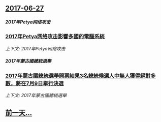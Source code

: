 ## [2017-06-27](/zh/news/2017/06/27/index.md)

##### 2017年Petya网络攻击
### [2017年Petya网络攻击影響多國的電腦系統 ](/zh/news/2017/06/27/2017年Petya网络攻击影響多國的電腦系統.md)
_上下文: 2017年Petya网络攻击_

##### 2017年蒙古國總統選舉
### [2017年蒙古國總統選舉開票結果3名總統候選人中無人獲得絕對多數，將在7月9日舉行決選 ](/zh/news/2017/06/27/2017年蒙古國總統選舉開票結果3名總統候選人中無人獲得絕對多數-將在7月9日舉行決選.md)
_上下文: 2017年蒙古國總統選舉_

## [前一天...](/zh/news/2017/06/26/index.md)

